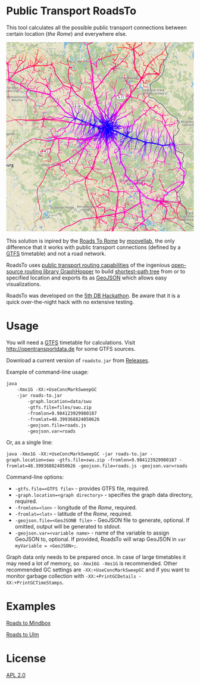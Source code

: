 # Public Transport RoadsTo

This tool calculates all the possible public transport connections between certain location (*the Rome*) and everywhere else.

![Roads to Mindbox](media/Roads-To-Mindbox.png)

This solution is inpired by the [Roads To Rome](http://roadstorome.moovellab.com) by [moovellab](https://lab.moovel.com),
the only difference that it works with public transport connections (defined by a [GTFS](https://developers.google.com/transit/gtfs/reference/) timetable) and not a road network.


RoadsTo uses [public transport routing capabilities](https://github.com/graphhopper/graphhopper/tree/pt) of the ingenious [open-source routing library GraphHopper](https://graphhopper.com)
to build [shortest-path tree](https://en.wikipedia.org/wiki/Shortest-path_tree) from or to specified location and exports its as [GeoJSON](http://geojson.org) which allows easy visualizations.

RoadsTo was developed on the [5th DB Hackathon](https://www.mindboxberlin.com/index.php/db-hackathon-nr-5.html). Be aware that it is a quick over-the-night hack with no extensive testing.

# Usage

You will need a [GTFS](https://developers.google.com/transit/gtfs/reference/) timetable for calculations. Visit http://opentransportdata.de for some GTFS sources.

Download a current version of `roadsto.jar` from [Releases](https://github.com/highsource/roads-to/releases).

Example of command-line usage:


```
java
    -Xmx1G -XX:+UseConcMarkSweepGC
    -jar roads-to.jar
        -graph.location=data/swu
        -gtfs.file=files/swu.zip
        -fromlon=9.984123929980187
        -fromlat=48.399368824050626
        -geojson.file=roads.js
        -geojson.var=roads
```

Or, as a single line:

```
java -Xmx1G -XX:+UseConcMarkSweepGC -jar roads-to.jar -graph.location=swu -gtfs.file=swu.zip -fromlon=9.984123929980187 -fromlat=48.399368824050626 -geojson.file=roads.js -geojson.var=roads

```

Command-line options:

* `-gtfs.file=<GTFS file>` - provides GTFS file, required.
* `-graph.location=<graph directory>` - specifies the graph data directory, required.
* `-fromlon=<lon>` - longitude of the *Rome*, required.
* `-fromlat=<lat>` - latitude of the *Rome*, required.
* `-geojson.file=<GeoJSONB file>` - GeoJSON file to generate, optional. If omitted, output will be generated to stdout.
* `-geojson.var=<variable name>` - name of the variable to assign GeoJSON to, optional. If provided, RoadsTo will wrap GeoJSON in `var myVariable = <GeoJSON>;`.


Graph data only needs to be prepared once. In case of large timetables it may need a lot of memory, so `-Xmx16G -Xms1G` is recommended.
Other recommended GC settings are `-XX:+UseConcMarkSweepGC` and if you want to monitor garbage collection with `-XX:+PrintGCDetails -XX:+PrintGCTimeStamps`.

# Examples

[Roads to Mindbox](https://highsource.github.io/roads-to/Mindbox/)

[Roads to Ulm](https://highsource.github.io/roads-to/Ulm/)

# License

[APL 2.0](LICENSE)